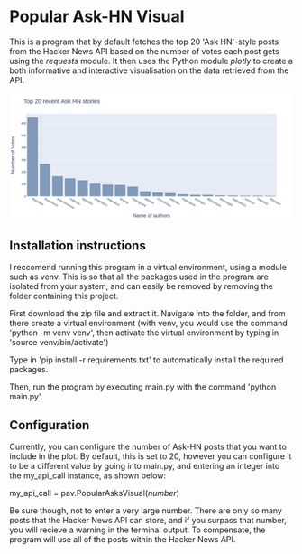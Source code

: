 # Popular Ask-HN Visual 

This is a program that by default fetches the top 20 'Ask HN'-style posts from the Hacker News API based on the number of votes each post gets using the *requests* module. It then uses the Python module *plotly* to create a both informative and interactive visualisation on the data retrieved from the API.

![Plot generated from Ask-HN Visual](/images/example_plot.png "Example plot")

## Installation instructions

I reccomend running this program in a virtual environment, using a module such as venv. This is so that all the packages used in the program are isolated from your system, and can easily be removed by removing the folder containing this project.

First download the zip file and extract it. Navigate into the folder, and from there create a virtual environment (with venv, you would use the command 'python -m venv venv', then activate the virtual environment by typing in 'source venv/bin/activate')

Type in 'pip install -r requirements.txt' to automatically install the required packages.

Then, run the program by executing main.py with the command 'python main.py'.

## Configuration

Currently, you can configure the number of Ask-HN posts that you want to include in the plot. By default, this is set to 20, however you can configure it to be a different value by going into main.py, and entering an integer into the my_api_call instance, as shown below:

my_api_call = pav.PopularAsksVisual(*number*)

Be sure though, not to enter a very large number. There are only so many posts that the Hacker News API can store, and if you surpass that number, you will recieve a warning in the terminal output. To compensate, the program will use all of the posts within the Hacker News API.
